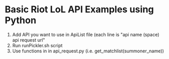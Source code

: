 # Basic Riot LoL API Examples using Python
1) Add API you want to use in ApiList file (each line is "api name (space) api request url" <br>
2) Run runPickler.sh script <br>
3) Use functions in in api_request.py (i.e. get_matchlist(summoner_name))
